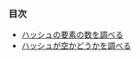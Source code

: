 ### 目次

* [ハッシュの要素の数を調べる](https://github.com/siman-man/Manaby/blob/master/document/tips/Hash/length.md)
* [ハッシュが空かどうかを調べる](https://github.com/siman-man/Manaby/blob/master/document/tips/Hash/empty.md)
